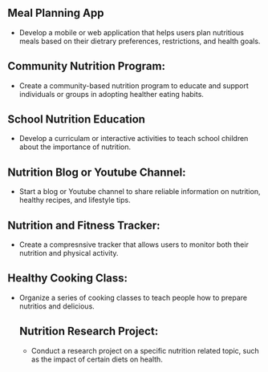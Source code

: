 ## Meal Planning App
- Develop a mobile or web application that helps users plan nutritious meals based on their dietrary preferences, restrictions, and health goals.
## Community Nutrition Program:
- Create a community-based nutrition program to educate and support individuals or groups in adopting healther eating habits.
## School Nutrition Education
- Develop a curriculam or interactive activities to teach school children about the importance of nutrition.
## Nutrition Blog or Youtube Channel:
- Start a blog or Youtube channel to share reliable information on nutrition, healthy recipes, and lifestyle tips.
## Nutrition and Fitness Tracker:
- Create a compresnsive tracker that allows users to monitor both their nutrition and physical activity.
## Healthy Cooking Class:
- Organize a series of cooking classes to teach people how to prepare nutritios and delicious.
  ## Nutrition Research Project:
  - Conduct a research project on a specific nutrition related topic, such as the impact of certain diets on health.
